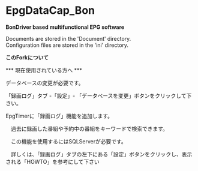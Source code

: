 ﻿EpgDataCap_Bon
==============
**BonDriver based multifunctional EPG software**

Documents are stored in the 'Document' directory.  
Configuration files are stored in the 'ini' directory.

**このForkについて**

*** 現在使用されている方へ ***

データベースの変更が必要です。  

「録画ログ」タブ -「設定」- 「データベースを変更」ボタンをクリックして下さい。


EpgTimerに「録画ログ」機能を追加します。

　過去に録画した番組や予約中の番組をキーワードで検索できます。

　この機能を使用するにはSQLServerが必要です。

　詳しくは、「録画ログ」タブの左下にある「設定」ボタンをクリックし、表示される「HOWTO」を参考にして下さい